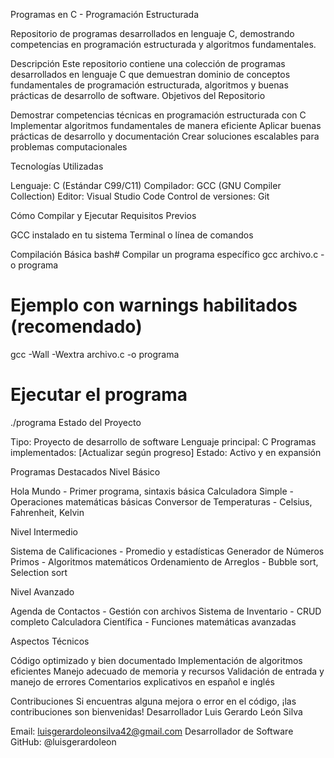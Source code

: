  Programas en C - Programación Estructurada

Repositorio de programas desarrollados en lenguaje C, demostrando competencias en programación estructurada y algoritmos fundamentales.


 Descripción
Este repositorio contiene una colección de programas desarrollados en lenguaje C que demuestran dominio de conceptos fundamentales de programación estructurada, algoritmos y buenas prácticas de desarrollo de software.
 Objetivos del Repositorio

Demostrar competencias técnicas en programación estructurada con C
Implementar algoritmos fundamentales de manera eficiente
Aplicar buenas prácticas de desarrollo y documentación
Crear soluciones escalables para problemas computacionales

 Tecnologías Utilizadas

Lenguaje: C (Estándar C99/C11)
Compilador: GCC (GNU Compiler Collection)
Editor: Visual Studio Code
Control de versiones: Git

 Cómo Compilar y Ejecutar
Requisitos Previos

GCC instalado en tu sistema
Terminal o línea de comandos

Compilación Básica
bash# Compilar un programa específico
gcc archivo.c -o programa

# Ejemplo con warnings habilitados (recomendado)
gcc -Wall -Wextra archivo.c -o programa

# Ejecutar el programa
./programa
 Estado del Proyecto

Tipo: Proyecto de desarrollo de software
Lenguaje principal: C
Programas implementados: [Actualizar según progreso]
Estado:  Activo y en expansión

 Programas Destacados
 Nivel Básico

Hola Mundo - Primer programa, sintaxis básica
Calculadora Simple - Operaciones matemáticas básicas
Conversor de Temperaturas - Celsius, Fahrenheit, Kelvin

 Nivel Intermedio

Sistema de Calificaciones - Promedio y estadísticas
Generador de Números Primos - Algoritmos matemáticos
Ordenamiento de Arreglos - Bubble sort, Selection sort

 Nivel Avanzado

Agenda de Contactos - Gestión con archivos
Sistema de Inventario - CRUD completo
Calculadora Científica - Funciones matemáticas avanzadas

 Aspectos Técnicos

Código optimizado y bien documentado
Implementación de algoritmos eficientes
Manejo adecuado de memoria y recursos
Validación de entrada y manejo de errores
Comentarios explicativos en español e inglés

 Contribuciones
Si encuentras alguna mejora o error en el código, ¡las contribuciones son bienvenidas!
 Desarrollador
Luis Gerardo León Silva

Email: luisgerardoleonsilva42@gmail.com
Desarrollador de Software
GitHub: @luisgerardoleon

